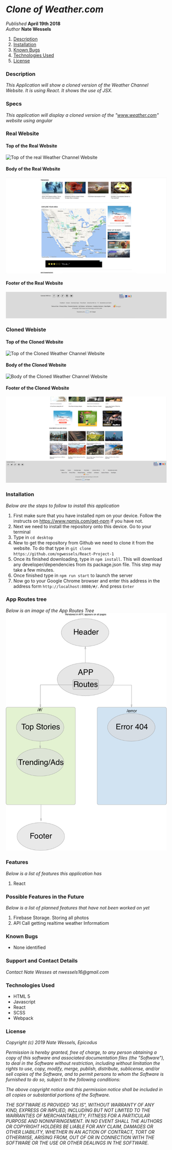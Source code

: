 # _Clone of Weather.com_

_Published_ **April 19th 2018**<br>
_Author_ **Nate Wessels**

1. [Description](#description)
1. [Installation](#installation)
1. [Known Bugs](#known-bugs)
1. [Technologies Used](#technologies-used)
1. [License](#license)

### Description

_This Application will show a cloned version of the Weather Channel Website. It is using React. It shows the use of JSX._

### Specs

_This application will display a cloned version of the "www.weather.com" website using angular_

### Real Website

#### Top of the Real Website
![Top of the real Weather Channel Website](src/assets/img/top-real.png)
#### Body of the Real Website
![Body of the real Weather Channel Website](src/assets/img/body-real.png)
#### Footer of the Real Website
![Footer of the Real Weather Channel Website](src/assets/img/footer-real.png)

### Cloned Webiste

#### Top of the Cloned Website
![Top of the Cloned Weather Channel Website](src/assets/img/top-clone.png)
#### Body of the Cloned Website
![Body of the Cloned Weather Channel Website](src/assets/img/body-clone.png)
#### Footer of the Cloned Website
![Footer of the Cloned Weather Channel Website](src/assets/img/footer-clone.png)


### Installation
_Below are the steps to follow to install this application_
  1. First make sure that you have installed npm on your device. Follow the instructs on https://www.npmjs.com/get-npm if you have not.
  2. Next we need to install the repository onto this device. Go to your terminal
  3. Type in `cd desktop`
  4. New to get the repository from Github we need to clone it from the website. To do that type in `git clone https://github.com/ngwessels/React-Project-1`
  5. Once its finished downloading, type in `npm install`. This will download any developer/dependencies from its package.json file. This step may take a few minutes.
  6. Once finished type in `npm run start` to launch the server
  7. Now go to your Google Chrome browser and enter this address in the address form `http://localhost:8080/#/`. And press `Enter`


### App Routes tree
_Below is an image of the App Routes Tree_
![App Routes Tree](src/assets/img/AppRoutes.png)



### Features
_Below is a list of features this application has_
  1. React

### Possible Features in the Future
_Below is a list of planned features that have not been worked on yet_
  1. Firebase Storage. Storing all photos
  2. API Call getting realtime weather Informatiom

### Known Bugs
* None identified

### Support and Contact Details

_Contact Nate Wesses at nwessels16@gmail.com_

### Technologies Used
* HTML 5
* Javascript
* React
* SCSS
* Webpack

### License


_Copyright (c) 2019 Nate Wessels, Epicodus_

_Permission is hereby granted, free of charge, to any person obtaining a copy of this software and associated documentation files (the "Software"), to deal in the Software without restriction, including without limitation the rights to use, copy, modify, merge, publish, distribute, sublicense, and/or sell copies of the Software, and to permit persons to whom the Software is furnished to do so, subject to the following conditions:_

_The above copyright notice and this permission notice shall be included in all copies or substantial portions of the Software._

_THE SOFTWARE IS PROVIDED "AS IS", WITHOUT WARRANTY OF ANY KIND, EXPRESS OR IMPLIED, INCLUDING BUT NOT LIMITED TO THE WARRANTIES OF MERCHANTABILITY, FITNESS FOR A PARTICULAR PURPOSE AND NONINFRINGEMENT. IN NO EVENT SHALL THE AUTHORS OR COPYRIGHT HOLDERS BE LIABLE FOR ANY CLAIM, DAMAGES OR OTHER LIABILITY, WHETHER IN AN ACTION OF CONTRACT, TORT OR OTHERWISE, ARISING FROM, OUT OF OR IN CONNECTION WITH THE SOFTWARE OR THE USE OR OTHER DEALINGS IN THE SOFTWARE._
